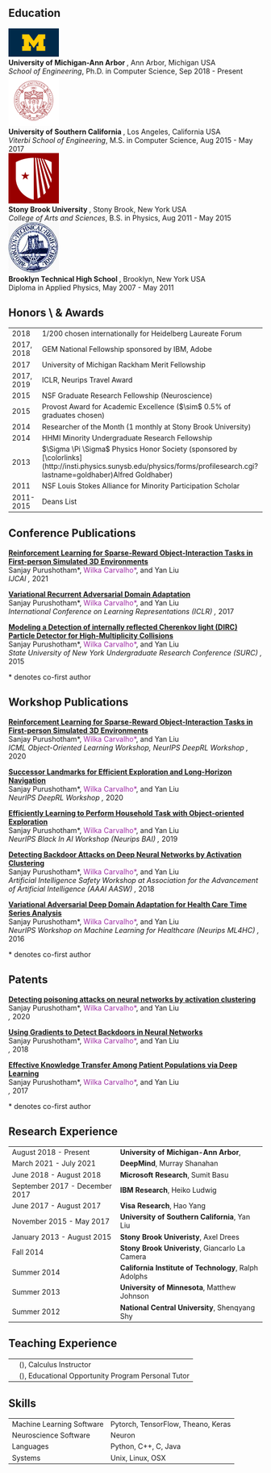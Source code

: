 



## <i class="fa fa-chevron-right"></i> Education

<div class="publications">
<div class="row publications">
  <div class="col-sm-3 center">
    <img class="pub-image responsive" width="100px" src="/files/cv/michigan.jpg">
  </div>
  <div class="col-sm-7 center">
    <strong> University of Michigan-Ann Arbor </strong>, Ann Arbor, Michigan USA<br>
      <i>School of Engineering</i>,
    Ph.D. in Computer Science, Sep 2018 - Present
  </div>
</div>
<div class="row publications">
  <div class="col-sm-3 center">
    <img class="pub-image responsive" width="100px" src="/files/cv/usc.jpg">
  </div>
  <div class="col-sm-7 center">
    <strong> University of Southern California </strong>, Los Angeles, California USA<br>
      <i>Viterbi School of Engineering</i>,
    M.S. in Computer Science, Aug 2015 - May 2017
  </div>
</div>
<div class="row publications">
  <div class="col-sm-3 center">
    <img class="pub-image responsive" width="100px" src="/files/cv/stony.png">
  </div>
  <div class="col-sm-7 center">
    <strong> Stony Brook University </strong>, Stony Brook, New York USA<br>
      <i>College of Arts and Sciences</i>,
    B.S. in Physics, Aug 2011 - May 2015
  </div>
</div>
<div class="row publications">
  <div class="col-sm-3 center">
    <img class="pub-image responsive" width="100px" src="/files/cv/bths.jpg">
  </div>
  <div class="col-sm-7 center">
    <strong> Brooklyn Technical High School </strong>, Brooklyn, New York USA<br>
    Diploma in Applied Physics, May 2007 - May 2011
  </div>
</div>
</div>


## <i class="fa fa-chevron-right"></i> Honors \ & Awards
<table class="table table-hover">
<tr>
  <td class='col-md-2'>2018</td>
  <td>
    1/200 chosen internationally for Heidelberg Laureate Forum
    <!--  -->
  </td>
</tr>
<tr>
  <td class='col-md-2'>2017, 2018</td>
  <td>
    GEM National Fellowship sponsored by IBM, Adobe
    <!--  -->
  </td>
</tr>
<tr>
  <td class='col-md-2'>2017</td>
  <td>
    University of Michigan Rackham Merit Fellowship
    <!--  -->
  </td>
</tr>
<tr>
  <td class='col-md-2'>2017, 2019</td>
  <td>
    ICLR, Neurips Travel Award
    <!--  -->
  </td>
</tr>
<tr>
  <td class='col-md-2'>2015</td>
  <td>
    NSF Graduate Research Fellowship (Neuroscience)
    <!--  -->
  </td>
</tr>
<tr>
  <td class='col-md-2'>2015</td>
  <td>
    Provost Award for Academic Excellence ($\sim$ 0.5% of graduates chosen)
    <!--  -->
  </td>
</tr>
<tr>
  <td class='col-md-2'>2014</td>
  <td>
    Researcher of the Month (1 monthly at Stony Brook University)
    <!--  -->
  </td>
</tr>
<tr>
  <td class='col-md-2'>2014</td>
  <td>
    HHMI Minority Undergraduate Research Fellowship
    <!--  -->
  </td>
</tr>
<tr>
  <td class='col-md-2'>2013</td>
  <td>
    $\Sigma \Pi \Sigma$ Physics Honor Society (sponsored by [\colorlinks](http://insti.physics.sunysb.edu/physics/forms/profilesearch.cgi?lastname=goldhaber)Alfred Goldhaber)
    <!--  -->
  </td>
</tr>
<tr>
  <td class='col-md-2'>2011</td>
  <td>
    NSF Louis Stokes Alliance for Minority Participation Scholar
    <!--  -->
  </td>
</tr>
<tr>
  <td class='col-md-2'>2011-2015</td>
  <td>
    Deans List
    <!--  -->
  </td>
</tr>
</table>


## <i class="fa fa-chevron-right"></i> Conference Publications

<!-- ### [Google Scholar](https://scholar.google.com/citations?user=tvJTXwoAAAAJ&hl=en)
 -->
<div class="publications">
<div class="row publication">
  <div class="col-sm-3 center">
    <!-- <img class="pub-image responsive" src="/files/iclr_2017/figures/vrada_tsne.png"> -->
  </div>
  <div class="col-sm-7 center">
    <p>
    <strong> <a href="">Reinforcement Learning for Sparse-Reward Object-Interaction Tasks in First-person Simulated 3D Environments</a> </strong> <br> 
    Sanjay Purushotham*, <span style="color: #9f30a5">Wilka Carvalho*</span>, and Yan Liu
    <br>
    <em> IJCAI , </em> 2021
    </p>
  </div>
</div>
<div class="row publication">
  <div class="col-sm-3 center">
    <!-- <img class="pub-image responsive" src="/files/iclr_2017/figures/vrada_tsne.png"> -->
  </div>
  <div class="col-sm-7 center">
    <p>
    <strong> <a href="">Variational Recurrent Adversarial Domain Adaptation</a> </strong> <br> 
    Sanjay Purushotham*, <span style="color: #9f30a5">Wilka Carvalho*</span>, and Yan Liu
    <br>
    <em> International Conference on Learning Representations (ICLR) , </em> 2017
    </p>
  </div>
</div>
<div class="row publication">
  <div class="col-sm-3 center">
    <!-- <img class="pub-image responsive" src="/files/iclr_2017/figures/vrada_tsne.png"> -->
  </div>
  <div class="col-sm-7 center">
    <p>
    <strong> <a href="">Modeling a Detection of internally reflected Cherenkov light (DIRC) Particle Detector for High-Multiplicity Collisions</a> </strong> <br> 
    Sanjay Purushotham*, <span style="color: #9f30a5">Wilka Carvalho*</span>, and Yan Liu
    <br>
    <em> State University of New York Undergraduate Research Conference (SURC) , </em> 2015
    </p>
  </div>
</div>
</div>
<p>* denotes co-first author</p>


## <i class="fa fa-chevron-right"></i> Workshop Publications

<!-- ### [Google Scholar](https://scholar.google.com/citations?user=tvJTXwoAAAAJ&hl=en)
 -->
<div class="publications">
<div class="row publication">
  <div class="col-sm-3 center">
    <!-- <img class="pub-image responsive" src="/files/iclr_2017/figures/vrada_tsne.png"> -->
  </div>
  <div class="col-sm-7 center">
    <p>
    <strong> <a href="">Reinforcement Learning for Sparse-Reward Object-Interaction Tasks in First-person Simulated 3D Environments</a> </strong> <br> 
    Sanjay Purushotham*, <span style="color: #9f30a5">Wilka Carvalho*</span>, and Yan Liu
    <br>
    <em> ICML Object-Oriented Learning Workshop, NeurIPS DeepRL Workshop , </em> 2020
    </p>
  </div>
</div>
<div class="row publication">
  <div class="col-sm-3 center">
    <!-- <img class="pub-image responsive" src="/files/iclr_2017/figures/vrada_tsne.png"> -->
  </div>
  <div class="col-sm-7 center">
    <p>
    <strong> <a href="">Successor Landmarks for Efficient Exploration and Long-Horizon Navigation</a> </strong> <br> 
    Sanjay Purushotham*, <span style="color: #9f30a5">Wilka Carvalho*</span>, and Yan Liu
    <br>
    <em> NeurIPS DeepRL Workshop , </em> 2020
    </p>
  </div>
</div>
<div class="row publication">
  <div class="col-sm-3 center">
    <!-- <img class="pub-image responsive" src="/files/iclr_2017/figures/vrada_tsne.png"> -->
  </div>
  <div class="col-sm-7 center">
    <p>
    <strong> <a href="">Efficiently Learning to Perform Household Task with Object-oriented Exploration</a> </strong> <br> 
    Sanjay Purushotham*, <span style="color: #9f30a5">Wilka Carvalho*</span>, and Yan Liu
    <br>
    <em> NeurIPS Black In AI Workshop (Neurips BAI) , </em> 2019
    </p>
  </div>
</div>
<div class="row publication">
  <div class="col-sm-3 center">
    <!-- <img class="pub-image responsive" src="/files/iclr_2017/figures/vrada_tsne.png"> -->
  </div>
  <div class="col-sm-7 center">
    <p>
    <strong> <a href="">Detecting Backdoor Attacks on Deep Neural Networks by Activation Clustering</a> </strong> <br> 
    Sanjay Purushotham*, <span style="color: #9f30a5">Wilka Carvalho*</span>, and Yan Liu
    <br>
    <em> Artificial Intelligence Safety Workshop at Association for the Advancement of Artificial Intelligence (AAAI AASW) , </em> 2018
    </p>
  </div>
</div>
<div class="row publication">
  <div class="col-sm-3 center">
    <!-- <img class="pub-image responsive" src="/files/iclr_2017/figures/vrada_tsne.png"> -->
  </div>
  <div class="col-sm-7 center">
    <p>
    <strong> <a href="">Variational Adversarial Deep Domain Adaptation for Health Care Time Series Analysis</a> </strong> <br> 
    Sanjay Purushotham*, <span style="color: #9f30a5">Wilka Carvalho*</span>, and Yan Liu
    <br>
    <em> NeurIPS Workshop on Machine Learning for Healthcare (Neurips ML4HC) , </em> 2016
    </p>
  </div>
</div>
</div>
<p>* denotes co-first author</p>


## <i class="fa fa-chevron-right"></i> Patents

<!-- ### [Google Scholar](https://scholar.google.com/citations?user=tvJTXwoAAAAJ&hl=en)
 -->
<div class="publications">
<div class="row publication">
  <div class="col-sm-3 center">
    <!-- <img class="pub-image responsive" src="/files/iclr_2017/figures/vrada_tsne.png"> -->
  </div>
  <div class="col-sm-7 center">
    <p>
    <strong> <a href="">Detecting poisoning attacks on neural networks by activation clustering</a> </strong> <br> 
    Sanjay Purushotham*, <span style="color: #9f30a5">Wilka Carvalho*</span>, and Yan Liu
    <br>
    <em>  , </em> 2020
    </p>
  </div>
</div>
<div class="row publication">
  <div class="col-sm-3 center">
    <!-- <img class="pub-image responsive" src="/files/iclr_2017/figures/vrada_tsne.png"> -->
  </div>
  <div class="col-sm-7 center">
    <p>
    <strong> <a href="">Using Gradients to Detect Backdoors in Neural Networks</a> </strong> <br> 
    Sanjay Purushotham*, <span style="color: #9f30a5">Wilka Carvalho*</span>, and Yan Liu
    <br>
    <em>  , </em> 2018
    </p>
  </div>
</div>
<div class="row publication">
  <div class="col-sm-3 center">
    <!-- <img class="pub-image responsive" src="/files/iclr_2017/figures/vrada_tsne.png"> -->
  </div>
  <div class="col-sm-7 center">
    <p>
    <strong> <a href="">Effective Knowledge Transfer Among Patient Populations via Deep Learning</a> </strong> <br> 
    Sanjay Purushotham*, <span style="color: #9f30a5">Wilka Carvalho*</span>, and Yan Liu
    <br>
    <em>  , </em> 2017
    </p>
  </div>
</div>
</div>
<p>* denotes co-first author</p>








## <i class="fa fa-chevron-right"></i> Research Experience
<table class="table table-hover">
<tr>
  <td class='col-md-3'>August 2018 - Present</td>
  <td>
    <strong>University of Michigan-Ann Arbor</strong>,  <br>
    
  </td>
</tr>
<tr>
  <td class='col-md-3'>March 2021 - July 2021</td>
  <td>
    <strong>DeepMind</strong>, Murray Shanahan <br>
    
  </td>
</tr>
<tr>
  <td class='col-md-3'>June 2018 - August 2018</td>
  <td>
    <strong>Microsoft Research</strong>, Sumit Basu <br>
    
  </td>
</tr>
<tr>
  <td class='col-md-3'>September 2017 - December 2017</td>
  <td>
    <strong>IBM Research</strong>, Heiko Ludwig <br>
    
  </td>
</tr>
<tr>
  <td class='col-md-3'>June 2017 - August 2017</td>
  <td>
    <strong>Visa Research</strong>, Hao Yang <br>
    
  </td>
</tr>
<tr>
  <td class='col-md-3'>November 2015 - May 2017</td>
  <td>
    <strong>University of Southern California</strong>, Yan Liu <br>
    
  </td>
</tr>
<tr>
  <td class='col-md-3'>January 2013 - August 2015</td>
  <td>
    <strong>Stony Brook Univeristy</strong>, Axel Drees <br>
    
  </td>
</tr>
<tr>
  <td class='col-md-3'>Fall 2014</td>
  <td>
    <strong>Stony Brook Univeristy</strong>, Giancarlo La Camera <br>
    
  </td>
</tr>
<tr>
  <td class='col-md-3'>Summer 2014</td>
  <td>
    <strong>California Institute of Technology</strong>, Ralph Adolphs <br>
    
  </td>
</tr>
<tr>
  <td class='col-md-3'>Summer 2013</td>
  <td>
    <strong>University of Minnesota</strong>, Matthew Johnson <br>
    
  </td>
</tr>
<tr>
  <td class='col-md-3'>Summer 2012</td>
  <td>
    <strong>National Central University</strong>, Shenqyang Shy <br>
    
  </td>
</tr>
</table>


## <i class="fa fa-chevron-right"></i> Teaching Experience
<table class="table table-hover">
<tr>
  <td class='col-md-1'></td>
  <td><strong></strong> (), Calculus Instructor</td>
</tr>
<tr>
  <td class='col-md-1'></td>
  <td><strong></strong> (), Educational Opportunity Program Personal Tutor</td>
</tr>
</table>








## <i class="fa fa-chevron-right"></i> Skills
<table class="table table-hover">
<tr>
  <td class='col-md-2'>Machine Learning Software</td>
  <td markdown="1">
Pytorch, TensorFlow, Theano, Keras
  </td>
</tr>
<tr>
  <td class='col-md-2'>Neuroscience Software</td>
  <td markdown="1">
Neuron
  </td>
</tr>
<tr>
  <td class='col-md-2'>Languages</td>
  <td markdown="1">
Python, C++, C, Java
  </td>
</tr>
<tr>
  <td class='col-md-2'>Systems</td>
  <td markdown="1">
Unix, Linux, OSX
  </td>
</tr>
</table>

